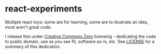 # react-experiments
Multiple react toys: some are for learning, some are to illustrate an idea, most aren't great code.

I release this under [Creative Commons Zero](https://creativecommons.org/publicdomain/zero/1.0/) licensing - dedicating the code to public domain, use as you see fit, software as-is, etc. See [LICENSE](./LICENSE) for a summary of this dedication.
